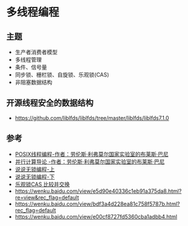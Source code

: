 # 多线程编程

## 主题

- 生产者消费者模型
- 多线程管理
- 条件、信号量
- 同步锁、栅栏锁、自旋锁、乐观锁(CAS)
- 非阻塞数据结构

## 开源线程安全的数据结构

- https://github.com/liblfds/liblfds/tree/master/liblfds/liblfds7.1.0

## 参考

- [POSIX线程编程-作者：劳伦斯·利弗莫尔国家实验室的布莱斯·巴尼	](https://computing.llnl.gov/tutorials/pthreads/)
- [并行计算导论 -作者：劳伦斯·利弗莫尔国家实验室的布莱斯·巴尼	](https://computing.llnl.gov/tutorials/parallel_comp/)
- [说说无锁编程-上](https://cloud.tencent.com/developer/article/1516818)
- [说说无锁编程-下](https://cloud.tencent.com/developer/article/1516817)
- [乐观锁CAS 比较并交换](https://zhuanlan.zhihu.com/p/51043204)
- https://wenku.baidu.com/view/e5d90e40336c1eb91a375da8.html?re=view&rec_flag=default
- https://wenku.baidu.com/view/bdf3a4d228ea81c758f5787b.html?rec_flag=default
- https://wenku.baidu.com/view/e00cf8727fd5360cba1adbb4.html
